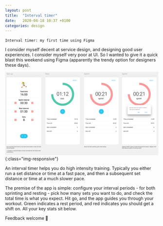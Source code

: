 ```yaml
---
layout: post
title:  "Interval timer"
date:   2020-04-18 10:37 +0100
categories: design
---
```


`Interval timer: my first time using Figma`

I consider myself decent at service design, and designing good user experiences. I consider myself very poor at UI. So I wanted to give it a quick blast this weekend using Figma (apparently the trendy option for designers these days).

![Timer](/assets/img/intervals/interval_timer.jpeg){:class="img-responsive"}

An interval timer helps you do high intensity training. Typically you either run a set distance or time at a fast pace, and then a subsequent set distance or time at a much slower pace.

The premise of the app is simple: configure your interval periods - for both sprinting and resting - pick how many sets you want to do, and check the total time is what you expect. Hit go, and the app guides you through your workout. Green indicates a rest period, and red indicates you should get a shift on. All your key stats sit below.

Feedback welcome 🙏
